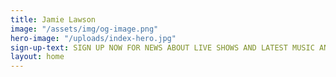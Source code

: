 ```yaml
---
title: Jamie Lawson
image: "/assets/img/og-image.png"
hero-image: "/uploads/index-hero.jpg"
sign-up-text: SIGN UP NOW FOR NEWS ABOUT LIVE SHOWS AND LATEST MUSIC AND RECEIVE ‘AHEAD OF MYSELF’ INSTANTLY
layout: home
---
```


